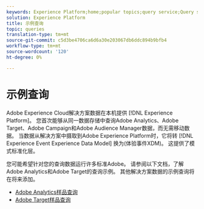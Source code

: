 ```yaml
---
keywords: Experience Platform;home;popular topics;query service;Query service;sample queries;sample query;
solution: Experience Platform
title: 示例查询
topic: queries
translation-type: tm+mt
source-git-commit: c5d3be4706ca6d6a30e203067db6ddc894b9bfb4
workflow-type: tm+mt
source-wordcount: '120'
ht-degree: 0%

---
```



# 示例查询

Adobe Experience Cloud解决方案数据在本机提供 [!DNL Experience Platform]。 您首次能够从同一数据存储中查询Adobe Analytics、Adobe Target、Adobe Campaign和Adobe Audience Manager数据，而无需移动数据。 当数据从解决方案中摄取到Adobe Experience Platform时，它将转 [!DNL Experience Event Experience Data Model] 换为(体验事件XDM)。 这提供了模式标准化层。

您可能希望针对您的查询数据运行许多标准Adobe。 请参阅以下文档，了解Adobe Analytics和Adobe Target的查询示例。 其他解决方案数据的示例查询将在将来添加。

- [Adobe Analytics样品查询](adobe-analytics.md)
- [Adobe Target样品查询](adobe-target.md)

